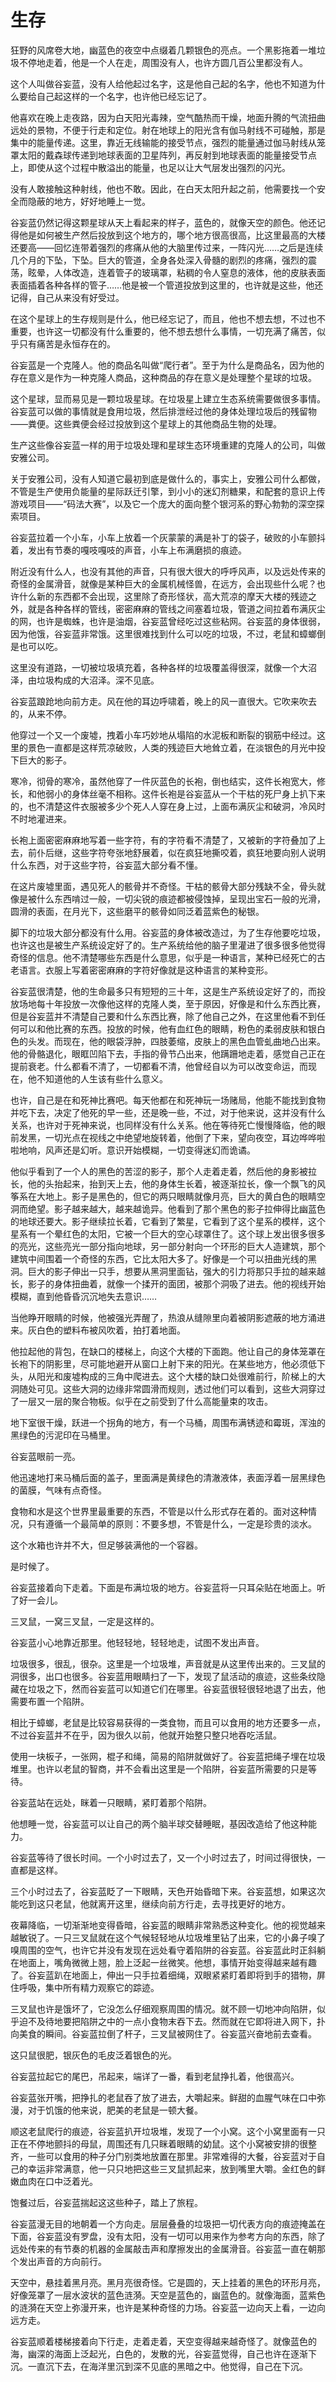 # 生存

狂野的风席卷大地，幽蓝色的夜空中点缀着几颗银色的亮点。一个黑影拖着一堆垃圾不停地走着，他是一个人在走，周围没有人，也许方圆几百公里都没有人。﻿

这个人叫做谷妄蓝，没有人给他起过名字，这是他自己起的名字，他也不知道为什么要给自己起这样的一个名字，也许他已经忘记了。﻿

他喜欢在晚上走夜路，因为白天阳光毒辣，空气酷热而干燥，地面升腾的气流扭曲远处的景物，不便于行走和定位。射在地球上的阳光含有伽马射线不可碰触，那是集中的能量传递。这里，靠近无线输能的接受节点，强烈的能量通过伽马射线从笼罩太阳的戴森球传递到地球表面的卫星阵列，再反射到地球表面的能量接受节点上，即使从这个过程中散溢出的能量，也足以让大气层发出强烈的闪光。﻿

没有人敢接触这种射线，他也不敢。因此，在白天太阳升起之前，他需要找一个安全而隐蔽的地方，好好地睡上一觉。﻿

谷妄蓝仍然记得这颗星球从天上看起来的样子，蓝色的，就像天空的颜色。他还记得他是如何被生产然后投放到这个地方的，哪个地方很高很高，比这里最高的大楼还要高——回忆连带着强烈的疼痛从他的大脑里传过来，一阵闪光……之后是连续几个月的下坠，下坠。巨大的管道，全身各处深入骨髓的剧烈的疼痛，强烈的震荡，眩晕，人体改造，连着管子的玻璃罩，粘稠的令人窒息的液体，他的皮肤表面表面插着各种各样的管子……他是被一个管道投放到这里的，也许就是这些，他还记得，自己从来没有好受过。﻿

在这个星球上的生存规则是什么，他已经忘记了，而且，他也不想去想，不过也不重要，也许这一切都没有什么重要的，他不想去想什么事情，一切充满了痛苦，似乎只有痛苦是永恒存在的。﻿

谷妄蓝是一个克隆人。他的商品名叫做“爬行者”。至于为什么是商品名，因为他的存在意义是作为一种克隆人商品，这种商品的存在意义是处理整个星球的垃圾。

这个星球，显而易见是一颗垃圾星球。在垃圾星上建立生态系统需要做很多事情。谷妄蓝可以做的事情就是食用垃圾，然后排泄经过他的身体处理垃圾后的残留物——粪便。这些粪便会经过投放到这个星球上的其他商品生物的处理。

生产这些像谷妄蓝一样的用于垃圾处理和星球生态环境重建的克隆人的公司，叫做安雅公司。

关于安雅公司，没有人知道它最初到底是做什么的，事实上，安雅公司什么都做，不管是生产使用负能量的星际跃迁引擎，到小小的迷幻剂糖果，和配套的意识上传游戏项目——“码法大赛”，以及它一个庞大的面向整个银河系的野心勃勃的深空探索项目。

谷妄蓝拉着一个小车，小车上放着一个灰蒙蒙的满是补丁的袋子，破败的小车颤抖着，发出有节奏的嘎吱嘎吱的声音，小车上布满磨损的痕迹。﻿

附近没有什么人，也没有其他的声音，只有很大很大的呼呼风声，以及远处传来的奇怪的金属滑音，就像是某种巨大的金属机械怪兽，在远方，会出现些什么呢？也许什么新的东西都不会出现，这里除了奇形怪状，高大荒凉的摩天大楼的残迹之外，就是各种各样的管线，密密麻麻的管线之间塞着垃圾，管道之间拉着布满灰尘的网，也许是蜘蛛，也许是油烟，谷妄蓝曾经吃过这些粘网。谷妄蓝的身体很弱，因为他饿，谷妄蓝非常饿。这里很难找到什么可以吃的垃圾，不过，老鼠和蟑螂倒是也可以吃。﻿

这里没有道路，一切被垃圾填充着，各种各样的垃圾覆盖得很深，就像一个大沼泽，由垃圾构成的大沼泽。深不见底。﻿

谷妄蓝踉跄地向前方走。风在他的耳边呼啸着，晚上的风一直很大。它吹来吹去的，从来不停。﻿

他穿过一个又一个废墟，拽着小车巧妙地从塌陷的水泥板和断裂的钢筋中经过。这里的景色一直都是这样荒凉破败，人类的残迹巨大地耸立着，在淡银色的月光中投下巨大的影子。﻿

寒冷，彻骨的寒冷，虽然他穿了一件灰蓝色的长袍，倒也结实，这件长袍宽大，修长，和他弱小的身体丝毫不相称。这件长袍是谷妄蓝从一个干枯的死尸身上扒下来的，也不清楚这件衣服被多少个死人人穿在身上过，上面布满灰尘和破洞，冷风时不时地灌进来。﻿

长袍上面密密麻麻地写着一些字符，有的字符看不清楚了，又被新的字符叠加了上去，前仆后继，这些字符夸张地舒展着，似在疯狂地撕咬着，疯狂地要向别人说明什么东西，对于这些字符，谷妄蓝大部分看不懂。﻿

在这片废墟里面，遇见死人的骸骨并不奇怪。干枯的骸骨大部分残缺不全，骨头就像是被什么东西啃过一般，一切尖锐的痕迹都被侵蚀掉，呈现出宝石一般的光滑，圆滑的表面，在月光下，这些磨平的骸骨如同泛着蓝紫色的秘银。﻿

脚下的垃圾大部分都没有什么用。谷妄蓝的身体被改造过，为了生存他要吃垃圾，也许这也是被生产系统设定好了的。生产系统给他的脑子里灌进了很多很多他觉得奇怪的信息。他不清楚哪些东西是什么意思，似乎是一种语言，某种已经死亡的古老语言。衣服上写着密密麻麻的字符好像就是这种语言的某种变形。﻿

谷妄蓝很清楚，他的生命最多只有短短的三十年，这是生产系统设定好了的，而投放场地每十年投放一次像他这样的克隆人类，至于原因，好像是和什么东西比赛，但是谷妄蓝并不清楚自己要和什么东西比赛，除了他自己之外，在这里他看不到任何可以和他比赛的东西。投放的时候，他有血红色的眼睛，粉色的柔弱皮肤和银白色的头发。而现在，他的眼袋浮肿，四肢萎缩，皮肤上的黑色血管虬曲地凸出来。他的骨骼退化，眼眶凹陷下去，手指的骨节凸出来，他蹒跚地走着，感觉自己正在提前衰老。什么都看不清了，一切都看不清，他曾经自以为可以改变命运，而现在，他不知道他的人生该有些什么意义。﻿

也许，自己是在和死神比赛吧。每天他都在和死神玩一场赌局，他能不能找到食物并吃下去，决定了他死的早一些，还是晚一些，不过，对于他来说，这并没有什么关系，也许对于死神来说，也同样没有什么关系。他在等待死亡慢慢降临，他的眼前发黑，一切光点在视线之中绝望地旋转着，他倒了下来，望向夜空，耳边哗哗啦啦地响，风声还是幻听。意识开始模糊，一切变得迷幻而诡谲。﻿

他似乎看到了一个人的黑色的苦涩的影子，那个人走着走着，然后他的身影被拉长，他的头抬起来，抬到天上去，他的身体生长着，被逐渐拉长，像一个飘飞的风筝系在大地上。影子是黑色的，但它的两只眼睛就像月亮，巨大的黄白色的眼睛空洞而绝望。影子越来越大，越来越诡异。他看到了那个黑色的影子拉伸得比幽蓝色的地球还要大。影子继续拉长着，它看到了繁星，它看到了这个星系的模样，这个星系有一个晕红色的太阳，它被一个巨大的空心球罩住了。这个球上发出很多很多的亮光，这些亮光一部分指向地球，另一部分射向一个环形的巨大人造建筑，那个建筑中间围着一个奇怪的东西，它比太阳大多了。好像是一个可以扭曲光线的黑洞。巨大的影子伸出一只手，想要从黑洞里面钻，强大的引力将那只手拉的越来越长，影子的身体扭曲着，就像一个揉开的面团，被那个洞吸了进去。他的视线开始模糊，直到他昏昏沉沉地失去意识……﻿

当他睁开眼睛的时候，他被强光弄醒了，热浪从缝隙里向着被阴影遮蔽的地方涌进来。灰白色的塑料布被风吹着，拍打着地面。﻿

他拉起他的背包，在缺口的楼梯上，向这个大楼的下面跑。他让自己的身体笼罩在长袍下的阴影里，尽可能地避开从窗口上射下来的阳光。在某些地方，他必须低下头，从阳光和废墟构成的三角中爬进去。这个大楼的缺口处很难前行，阶梯上的大洞随处可见。这些大洞的边缘非常圆滑而规则，透过他们可以看到，这些大洞穿过了一层又一层的聚合物板。似乎在之前受到了什么高能量束的攻击。﻿

地下室很干燥，跃进一个拐角的地方，有一个马桶，周围布满锈迹和霉斑，浑浊的黑绿色的污泥印在马桶里。﻿

谷妄蓝眼前一亮。﻿

他迅速地打来马桶后面的盖子，里面满是黄绿色的清澈液体，表面浮着一层黑绿色的菌膜，气味有点奇怪。﻿

食物和水是这个世界里最重要的东西，不管是以什么形式存在着的。面对这种情况，只有遵循一个最简单的原则：不要多想，不管是什么，一定是珍贵的淡水。﻿

这个水箱也许并不大，但足够装满他的一个容器。﻿

是时候了。﻿

谷妄蓝接着向下走着。下面是布满垃圾的地方。谷妄蓝将一只耳朵贴在地面上。听了好一会儿。﻿

三叉鼠，一窝三叉鼠，一定是这样的。﻿

谷妄蓝小心地靠近那里。他轻轻地，轻轻地走，试图不发出声音。﻿

垃圾很多，很乱，很杂。这里是一个垃圾堆，声音就是从这里传出来的。三叉鼠的洞很多，出口也很多。谷妄蓝用眼睛扫了一下，发现了鼠活动的痕迹，这些条纹隐藏在垃圾之下，然而谷妄蓝可以知道它们在哪里。谷妄蓝很轻很轻地退了出去，他需要布置一个陷阱。﻿

相比于蟑螂，老鼠是比较容易获得的一类食物，而且可以食用的地方还要多一点，不过谷妄蓝并不在乎，因为很久以前，他就开始整只整只地吞吃活鼠。﻿

使用一块板子，一张网，棍子和绳，简易的陷阱就做好了。谷妄蓝把绳子埋在垃圾堆里。也许以老鼠的智商，并不会看出这里是一个陷阱，谷妄蓝所需要的只是等待。﻿

谷妄蓝站在远处，眯着一只眼睛，紧盯着那个陷阱。﻿

他想睡一觉，谷妄蓝可以让自己的两个脑半球交替睡眠，基因改造给了他这种能力。﻿

谷妄蓝等待了很长时间。一个小时过去了，又一个小时过去了，时间过得很快，一直都是这样。﻿

三个小时过去了，谷妄蓝眨了一下眼睛，天色开始昏暗下来。谷妄蓝想，如果这次能吃到这只老鼠，他就离开这里，继续向前方行走，去寻找更好的地方。﻿

夜幕降临，一切渐渐地变得昏暗，谷妄蓝的眼睛非常熟悉这种变化。他的视觉越来越敏锐了。一只三叉鼠就在这个气候轻轻地从垃圾堆里钻了出来，它的小鼻子嗅了嗅周围的空气，也许它并没有发现在远处看守着陷阱的谷妄蓝。谷妄蓝此时正斜躺在地面上，嘴角微微上翘，脸上泛起一丝微笑。他想，事情开始变得越来越有趣了。谷妄蓝趴在地面上，伸出一只手拉着细绳，双眼紧紧盯着即将到手的猎物，屏住呼吸，集中所有精力观察它的踪迹。﻿

三叉鼠也许是饿坏了，它没怎么仔细观察周围的情况。就不顾一切地冲向陷阱，似乎迫不及待地要把陷阱之中的一点小食物末吞下去。然而就在它即将进入网下，扑向美食的瞬间。谷妄蓝拉倒了杆子，三叉鼠被网住了。谷妄蓝兴奋地前去查看。﻿

这只鼠很肥，银灰色的毛皮泛着银色的光。﻿

谷妄蓝拉起它的尾巴，吊起来，端详了一番，看到老鼠挣扎着，他很高兴。﻿

谷妄蓝张开嘴，把挣扎的老鼠吞了放了进去，大嚼起来。鲜甜的血腥气味在口中弥漫，对于饥饿的他来说，肥美的老鼠是一顿大餐。﻿

顺这老鼠爬行的痕迹，谷妄蓝扒开垃圾堆，发现了一个小窝。这个小窝里面有一只正在不停地颤抖的母鼠，周围还有几只眯着眼睛的幼鼠。这个小窝被安排的很整齐，一些可以食用的种子分门别类地放置在那里。非常难得的大餐，谷妄蓝对于自己的幸运非常满意，他一只只地把这些三叉鼠抓起来，放到嘴里大嚼。金红色的鲜嫩血肉在口中泛着光。﻿

饱餐过后，谷妄蓝揣起这这些种子，踏上了旅程。﻿

谷妄蓝漫无目的地朝着一个方向走。层层叠叠的垃圾把一切代表方向的痕迹掩盖在下面，谷妄蓝没有罗盘，没有太阳，没有一切可以用来作为参考方向的东西，除了远处传来的有节奏的机器的金属敲击声和摩擦发出的金属滑音。谷妄蓝一直在朝那个发出声音的方向前行。﻿

天空中，悬挂着黑月亮。黑月亮很奇怪。它是圆的，天上挂着的黑色的环形月亮，好像笼罩了一层水波状的蓝色涟漪。天空是蓝色的，幽蓝色的。就像海面，蓝紫色的涟漪在天空上弥漫开来，也许是某种奇怪的力场。谷妄蓝一边向天上看，一边向远方走。﻿

谷妄蓝顺着楼梯接着向下行走，走着走着，天空变得越来越奇怪了。就像蓝色的海，幽深的海面上泛起光，白色的，发散的光，谷妄蓝觉得，自己也许在逐渐下沉。一直沉下去，在海洋里沉到深不见底的黑暗之中。他觉得，自己在下沉。
